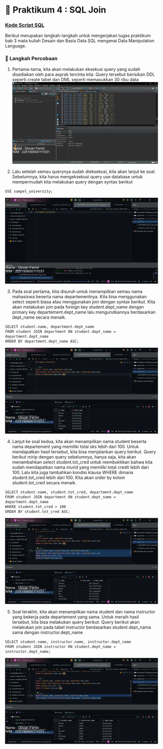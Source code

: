 # 📁 Praktikum 4 : SQL Join

### [Kode Script SQL](./225150600111031_DevanFerrel_Tugas4.sql)    

Berikut merupakan langkah-langkah untuk mengerjakan tugas praktikum bab 3 mata kuliah Desain dan Basis Data SQL mengenai Data Manipulation Language.

### 📝 Langkah Percobaan

1. Pertama-tama, kita akan melakukan eksekusi query yang sudah disediakan oleh para asprak tercinta kita. Query tersebut berisikan DDL seperti create tabel dan DML seperti memasukkan 30 ribu data
![img](./img/0.png)

2. Lalu setelah semau querynya sudah dieksekusi, kita akan lanjut ke soal. Sebelumnya, kita harus mengeksekusi query use database untuk mempermudah kita melakukan query dengan syntax berikut
```
USE sampel_university;
```
![img](./img/2.png)


3. Pada soal pertama, kita disuruh untuk menampilkan semau nama mahasiswa beserta nama departementnya. Kita bisa menggunakan select seperti biasa atau menggunakan join dengan syntax berikut. Kita akan melakukan join pada foreign key student.dept_name dengan primary key departement.dept_name lalu mengurutkannya berdasarkan dept_name secara menaik.
```
SELECT student.name, department.dept_name
FROM student JOIN department ON student.dept_name = department.dept_name
ORDER BY department.dept_name ASC;
```
![img](./img/3.png)

4. Lanjut ke soal kedua, kita akan menampilkan nama student beserta nama departement yang memiliki total sks lebih dari 100. Untuk mendapatkan hasil tersebut, kita bisa menjalankan query berikut. Query berikut mirip dengan query sebelumnya, hanya saja, kita akan menambahkan select student.tot_cred untuk membuktikan bahwa kita sudah mendapatkan nama murid yang memiliki total credit lebih dari 100. Lalu kita juga tambahkan kondisi klausa WHERE dimana student.tot_cred lebih dari 100. Kita akan order by kolom student.tot_cred secara menaik.
```
SELECT student.name, student.tot_cred, department.dept_name
FROM student JOIN department ON student.dept_name = department.dept_name
WHERE student.tot_cred > 100
ORDER BY student.tot_cred ASC;
```
![img](./img/4.png)

5. Soal terakhir, kita akan menampilkan nama student dan nama instructor yang bekerja pada departement yang sama. Untuk meraih hasil tersebut, kita bisa melakukan query berikut. Query berikut akan melakukan join pada tabel instructor berdasarkan student.dept_nama sama dengan instructor.dept_name
```
SELECT student.name, instructor.name, instructor.dept_name
FROM student JOIN instructor ON student.dept_name = instructor.dept_name;
```
![img](./img/5.png)